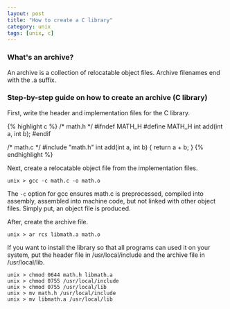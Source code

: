```yaml
---
layout: post
title: "How to create a C library"
category: unix
tags: [unix, c]
---
```


### What's an archive?
An archive is a collection of relocatable object files. Archive filenames end with the .a suffix.

### Step-by-step guide on how to create an archive (C library)
First, write the header and implementation files for the C library.

{% highlight c %}
/* math.h */
#ifndef MATH_H
#define MATH_H
int add(int a, int b);
#endif

/* math.c */
#include "math.h"
int add(int a, int b)
{
  return a + b;
}
{% endhighlight %}


Next, create a relocatable object file from the implementation files.

    unix > gcc -c math.c -o math.o
The `-c` option for gcc ensures math.c is preprocessed, compiled into assembly, assembled into machine code,
but not linked with other object files. Simply put, an object file is produced.

After, create the archive file.

    unix > ar rcs libmath.a math.o

If you want to install the library so that all programs can used it on your system,
put the header file in /usr/local/include and the archive file in /usr/local/lib.

    unix > chmod 0644 math.h libmath.a
    unix > chmod 0755 /usr/local/include
    unix > chmod 0755 /usr/local/lib
    unix > mv math.h /usr/local/include
    unix > mv libmath.a /usr/local/lib